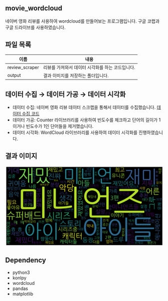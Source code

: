 ## movie_wordcloud
네이버 영화 리뷰를 사용하여 wordcloud를 만들어보는 프로그램입니다. 구글 코랩과 구글 드라이브를 사용하였습니다.

## 파일 목록
|이름|내용|
|-|-|
|review_scraper|리뷰를 가져와서 데이터 시각화를 하는 코드입니다.|
|output|결과 이미지를 저장하는 폴더입니다.|

## 데이터 수집 → 데이터 가공 → 데이터 시각화
- 데이터 수집: 네이버 영화 리뷰 데이터 스크랩을 통해서 데이터를 수집했습니다. [데이터 수집 코드](https://github.com/piaochung/naver_movie_scrap)
- 데이터 가공: Counter 라이브러리를 사용하여 빈도수를 체크하고 단어의 길이가 1이거나 빈도수가 1인 단어들을 제거했습니다.
- 데이터 시각화: WordCloud 라이브러리를 사용하여 데이터 시각화를 진행하였습니다.

## 결과 이미지
![미니언즈 리뷰 분석 이미지](https://github.com/piaochung/movie_wordcloud/blob/main/movie_review_wordcloud/output/%EB%AF%B8%EB%8B%88%EC%96%B8%EC%A6%88.png)

## Dependency
- python3
- konlpy
- wordcloud
- pandas
- matplotlib
